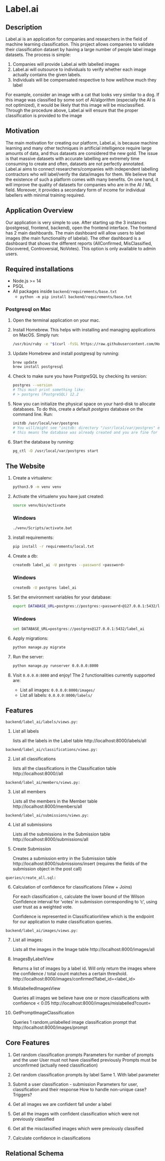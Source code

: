# Label.ai

## Description

Label.ai is an application for companies and researchers in the field of machine learning classification. This project allows companies to validate their classification dataset by having a large number of people label image datasets. The process is simple:

1. Companies will provide Label.ai with labelled images
2. Label.ai will outsource to individuals to verify whether each image actually contains the given labels. 
3. Individuals will be compensated respective to how well/how much they label

For example, consider an image with a cat that looks very similar to a dog. If this image was classified by some sort of AI/algorithm (especially the AI is not optimized), it would be likely that this image will be misclassified. Through the procedure above, Label.ai will ensure that the proper classification is provided to the image

## Motivation

The main motivation for creating our platform, Label.ai, is because machine learning and many other techniques in artificial intelligence require large amounts of data, and thus datasets are considered the new gold. The issue is that massive datasets with accurate labelling are extremely time consuming to create and often, datasets are not perfectly annotated. Label.ai aims to connect researchers/companies with independent labelling contractors who will label/verify the data/images for them. We believe that the existence of such a platform comes with many benefits. On one hand, it will improve the quality of datasets for companies who are in the AI / ML field. Moreover, it provides a secondary form of income for individual labellers with minimal training required.

## Application Overview

Our application is very simple to use. After starting up the 3 instances (postgresql, frontend, backend), open the frontend interface. The frontend has 2 main dashboards. The main dashboard will allow users to label images (the main functionality of labelai). The other dashboard is a dashboard that shows the different reports (AllConfirmed, MisClassified, Discovered, Controversial, NoVotes). This option is only available to admin users.


## Required installations

- Node.js >= 14
- PSQL
- All packages inside `backend/requirements/base.txt`
  - `python -m pip install backend/requirements/base.txt`

### Postgresql on Mac

1. Open the terminal application on your mac.

2. Install Homebrew. This helps with installing and managing applications on MacOS. Simply run:

   ```bash
   /usr/bin/ruby -e "$(curl -fsSL https://raw.githubusercontent.com/Homebrew/install/master/install)"
   ```

3. Update Homebrew and install postgresql by running:

   ```bash
   brew update
   brew install postgresql
   ```

4. Check to make sure you have PostgreSQL by checking its version:

   ```bash
   postgres --version
   # This must print something like:
   # > postgres (PostgreSQL) 12.2
   ```

5. Now you can initialize the physical space on your hard-disk to allocate databases. To do this, create a default *postgres* database on the command line. Run:

   ```bash
   initdb /usr/local/var/postgres
   # You will/might see "initdb: directory "/usr/local/var/postgres" exists but is not empty"
   # this means the database was already created and you are fine for this step
   ```

6. Start the database by running:

   ```bash
   pg_ctl -D /usr/local/var/postgres start
   ```

## The Website
1. Create a virtualenv:
   ```bash
   python3.9 -m venv venv
   ```
2. Activate the virtualenv you have just created:

   ```bash
   source venv/bin/activate
   ```
   
   ### Windows
   ```bash
   ./venv/Scripts/activate.bat
   ```
3. install requirements:
   ```bash
   pip install -r requirements/local.txt
   ```
4. Create a db:
   ```bash
   createdb label_ai -U postgres --password <password>
   ```
   
   ### Windows
   ```bash
   createdb -U postgres label_ai
   ```
5. Set the environment variables for your database:
   ```bash
   export DATABASE_URL=postgres://postgres:<password>@127.0.0.1:5432/label_ai
   ```
   ### Windows
   ```bash
   set DATABASE_URL=postgres://postgres@127.0.0.1:5432/label_ai
   ```
6. Apply migrations:

   ```bash
   python manage.py migrate
   ```

7. Run the server:
   ```bash
   python manage.py runserver 0.0.0.0:8000
   ```
8. Visit `0.0.0.0:8000` and enjoy! The 2 functionalities currently supported are:
   
   - List all images: `0.0.0.0:8000/images/` 
   - List all labels: `0.0.0.0:8000/labels/`


## Features


`backend/label_ai/labels/views.py:`

1. List all labels

   lists all the labels in the Label table
   http://localhost:8000/labels/all

`backend/label_ai/classifications/views.py:`

2. List all classifications

   lists all the classifications in the Classification table
   http://localhost:8000//all

`backend/label_ai/members/views.py:`

3. List all members

   Lists all the members in the Member table
   http://localhost:8000/members/all

`backend/label_ai/submissions/views.py:`

4. List all submissions

   Lists all the submissions in the Submission table
   http://localhost:8000/submissions/all


5. Create Submission

   Creates a submission entry in the Submission table
   http://localhost:8000/submissions/insert (requires the fields of the submission object in the post call)

`queries/create_all.sql:`

6. Calculation of confidence for classifications (View + Joins)

   For each classification c, calculate the lower bound of the Wilson Confidence interval for ‘votes’ in submission corresponding to ‘c’, using user trust as a weighted vote.

   Confidence is represented in ClassificationView which is the endpoint for our application to make classification queries.

`backend/label_ai/images/views.py:`

7. List all images:

   Lists all the images in the Image table
   http://localhost:8000/images/all

8. ImagesByLabelView

   Returns a list of images by a label id. Will only return the images where the confidence / total count matches a certain threshold.
   http://localhost:8000/images/confirmed?label_id=<label_id>

9. MislabelledImagesView
   
   Queries all images we believe have one or more classifications with confidence < 0.05
   http://localhost:8000/images/mislabelled?count=<count>

10. GetPromptImageClassification

      Queries 1 random,unlabelled image classification prompt that
      http://localhost:8000/images/prompt


## Core Features


1. Get random classification prompts
Parameters for number of prompts and the user
User must not have classified previously
Prompts must be unconfirmed (actually need classification)

2. Get random classification prompts by label
Same 1. With label parameter

3. Submit a user classification - submission
Parameters for user, classification and their response
How to handle non-unique case? Triggers?

4. Get all images we are confident fall under a label

5. Get all the images with confident classification which were not previously classified

6. Get all the misclassified images which were previously classified

7. Calculate confidence in classifications

  
## Relational Schema


  
  
